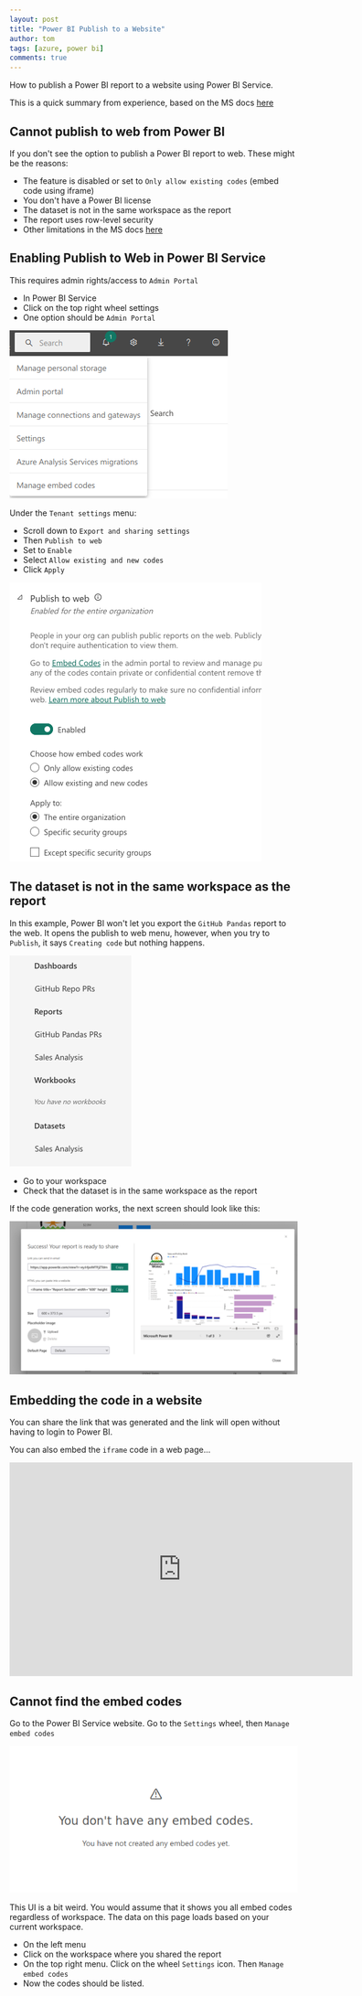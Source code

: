 ```yaml
---
layout: post
title: "Power BI Publish to a Website"
author: tom
tags: [azure, power bi]
comments: true
---
```


How to publish a Power BI report to a website using Power BI Service.

This is a quick summary from experience, based on the MS docs [here](https://learn.microsoft.com/en-us/power-bi/collaborate-share/service-publish-to-web)

## Cannot publish to web from Power BI

If you don't see the option to publish a Power BI report to web. These might be the reasons:

* The feature is disabled or set to `Only allow existing codes` (embed code using iframe)
* You don't have a Power BI license
* The dataset is not in the same workspace as the report
* The report uses row-level security
* Other limitations in the MS docs [here](https://learn.microsoft.com/en-us/power-bi/collaborate-share/service-publish-to-web#considerations-and-limitations)

## Enabling Publish to Web in Power BI Service

This requires admin rights/access to `Admin Portal`

* In Power BI Service
* Click on the top right wheel settings
* One option should be `Admin Portal`

![Power BI Publish to a Website Admin Portal Menu](/assets/images/powerbi-publish-to-website-admin-portal-menu.png)

Under the `Tenant settings` menu:

* Scroll down to `Export and sharing settings`
* Then `Publish to web`
* Set to `Enable`
* Select `Allow existing and new codes`
* Click `Apply`

![Power BI Publish to a Website Enabled](/assets/images/powerbi-publish-to-website-enabled.png)

## The dataset is not in the same workspace as the report

In this example, Power BI won't let you export the `GitHub Pandas` report to the web. It opens the publish to web menu, however, when you try to `Publish`, it says `Creating code` but nothing happens.

![Power BI Publish to a Website No Dataset](/assets/images/powerbi-publish-to-website-no-dataset.png)

* Go to your workspace
* Check that the dataset is in the same workspace as the report

If the code generation works, the next screen should look like this:

![Power BI Publish to a Website Code Generated](/assets/images/powerbi-publish-to-website-code-generated.png)

## Embedding the code in a website

You can share the link that was generated and the link will open without having to login to Power BI.

You can also embed the `iframe` code in a web page...

<iframe title="Report Section" width="600" height="373.5" src="https://app.powerbi.com/view?r=eyJrIjoiZWY5YTI5ZjktMWIzMy00MTVmLWJkYjktYjY1YTAwZTc5ZTQ5IiwidCI6ImFlYWFhOWZmLTM2ZmYtNDJjOC1hYjE5LTI0OTgzMzUxYTY0MCJ9&pageName=ReportSection" frameborder="0" allowFullScreen="true"></iframe>

## Cannot find the embed codes

Go to the Power BI Service website. Go to the `Settings` wheel, then `Manage embed codes`

![Power BI Publish to a Website No Embed codes](/assets/images/powerbi-publish-to-website-no-embed-codes.png)

This UI is a bit weird. You would assume that it shows you all embed codes regardless of workspace. The data on this page loads based on your current workspace.

* On the left menu
* Click on the workspace where you shared the report
* On the top right menu. Click on the wheel `Settings` icon. Then `Manage embed codes`
* Now the codes should be listed.